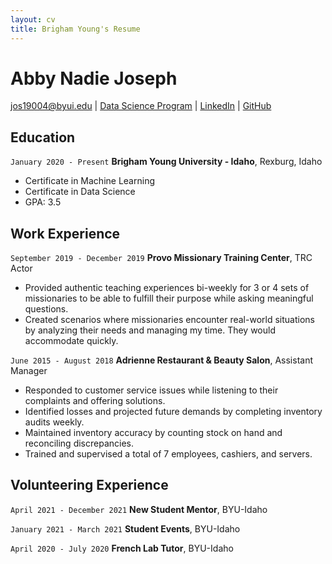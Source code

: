 ```yaml
---
layout: cv
title: Brigham Young's Resume
---
```

# Abby Nadie Joseph

<div id="webaddress">
<a href="jos19004@byui.edu">jos19004@byui.edu</a>
| <a href="https://byuidatascience.github.io/development.html">Data Science Program</a>
| <a href="linkedin.com/in/abby-joseph-94281a229/">LinkedIn</a>
| <a href="https://github.com/byuids-resumes">GitHub</a>
</div>


## Education

`January 2020 - Present`
__Brigham Young University - Idaho__, Rexburg, Idaho

- Certificate in Machine Learning
- Certificate in Data Science
- GPA: 3.5


## Work Experience

`September 2019 - December 2019`
__Provo Missionary Training Center__, TRC Actor

- Provided authentic teaching experiences bi-weekly for 3 or 4 sets of missionaries to be able to fulfill their purpose while asking meaningful questions.
-	Created scenarios where missionaries encounter real-world situations by analyzing their needs and managing my time. They would accommodate quickly.


`June 2015 - August 2018`
__Adrienne Restaurant & Beauty Salon__, Assistant Manager

-	Responded to customer service issues while listening to their complaints and offering solutions.
-	Identified losses and projected future demands by completing inventory audits weekly.
-	Maintained inventory accuracy by counting stock on hand and reconciling discrepancies.
-	Trained and supervised a total of 7 employees, cashiers, and servers.



## Volunteering Experience

`April 2021 - December 2021`
__New Student Mentor__, BYU-Idaho

`January 2021 - March 2021`
__Student Events__, BYU-Idaho

`April 2020 - July 2020`
__French Lab Tutor__, BYU-Idaho



<!-- ### Footer

Last updated: May 2013 -->


